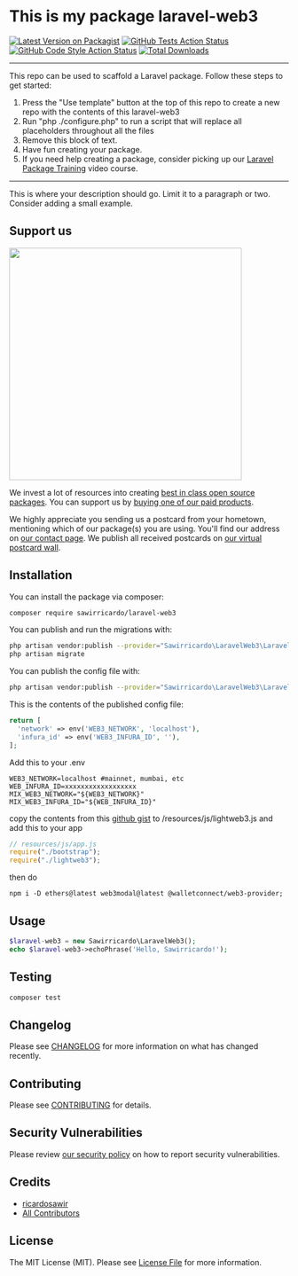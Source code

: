 # This is my package laravel-web3

[![Latest Version on Packagist](https://img.shields.io/packagist/v/sawirricardo/laravel-web3.svg?style=flat-square)](https://packagist.org/packages/sawirricardo/laravel-web3)
[![GitHub Tests Action Status](https://img.shields.io/github/workflow/status/sawirricardo/laravel-web3/run-tests?label=tests)](https://github.com/sawirricardo/laravel-web3/actions?query=workflow%3Arun-tests+branch%3Amain)
[![GitHub Code Style Action Status](https://img.shields.io/github/workflow/status/sawirricardo/laravel-web3/Check%20&%20fix%20styling?label=code%20style)](https://github.com/sawirricardo/laravel-web3/actions?query=workflow%3A"Check+%26+fix+styling"+branch%3Amain)
[![Total Downloads](https://img.shields.io/packagist/dt/sawirricardo/laravel-web3.svg?style=flat-square)](https://packagist.org/packages/sawirricardo/laravel-web3)

---

This repo can be used to scaffold a Laravel package. Follow these steps to get started:

1. Press the "Use template" button at the top of this repo to create a new repo with the contents of this laravel-web3
2. Run "php ./configure.php" to run a script that will replace all placeholders throughout all the files
3. Remove this block of text.
4. Have fun creating your package.
5. If you need help creating a package, consider picking up our <a href="https://laravelpackage.training">Laravel Package Training</a> video course.

---

This is where your description should go. Limit it to a paragraph or two. Consider adding a small example.

## Support us

[<img src="https://github-ads.s3.eu-central-1.amazonaws.com/laravel-web3.jpg?t=1" width="419px" />](https://spatie.be/github-ad-click/laravel-web3)

We invest a lot of resources into creating [best in class open source packages](https://spatie.be/open-source). You can support us by [buying one of our paid products](https://spatie.be/open-source/support-us).

We highly appreciate you sending us a postcard from your hometown, mentioning which of our package(s) you are using. You'll find our address on [our contact page](https://spatie.be/about-us). We publish all received postcards on [our virtual postcard wall](https://spatie.be/open-source/postcards).

## Installation

You can install the package via composer:

```bash
composer require sawirricardo/laravel-web3
```

You can publish and run the migrations with:

```bash
php artisan vendor:publish --provider="Sawirricardo\LaravelWeb3\LaravelWeb3ServiceProvider" --tag="laravel-web3-migrations"
php artisan migrate
```

You can publish the config file with:

```bash
php artisan vendor:publish --provider="Sawirricardo\LaravelWeb3\LaravelWeb3ServiceProvider" --tag="laravel-web3-config"
```

This is the contents of the published config file:

```php
return [
  'network' => env('WEB3_NETWORK', 'localhost'),
  'infura_id' => env('WEB3_INFURA_ID', ''),
];
```

Add this to your .env

```env
WEB3_NETWORK=localhost #mainnet, mumbai, etc
WEB_INFURA_ID=xxxxxxxxxxxxxxxxxx
MIX_WEB3_NETWORK="${WEB3_NETWORK}"
MIX_WEB3_INFURA_ID="${WEB_INFURA_ID}"
```

copy the contents from this [github gist](https://gist.github.com/sawirricardo/cb8c34c0eec1069585586a423c3b62e9)
to /resources/js/lightweb3.js
and add this to your app

```js
// resources/js/app.js
require("./bootstrap");
require("./lightweb3");
```

then do

```
npm i -D ethers@latest web3modal@latest @walletconnect/web3-provider;
```

## Usage

```php
$laravel-web3 = new Sawirricardo\LaravelWeb3();
echo $laravel-web3->echoPhrase('Hello, Sawirricardo!');
```

## Testing

```bash
composer test
```

## Changelog

Please see [CHANGELOG](CHANGELOG.md) for more information on what has changed recently.

## Contributing

Please see [CONTRIBUTING](.github/CONTRIBUTING.md) for details.

## Security Vulnerabilities

Please review [our security policy](../../security/policy) on how to report security vulnerabilities.

## Credits

-   [ricardosawir](https://github.com/sawirricardo)
-   [All Contributors](../../contributors)

## License

The MIT License (MIT). Please see [License File](LICENSE.md) for more information.
